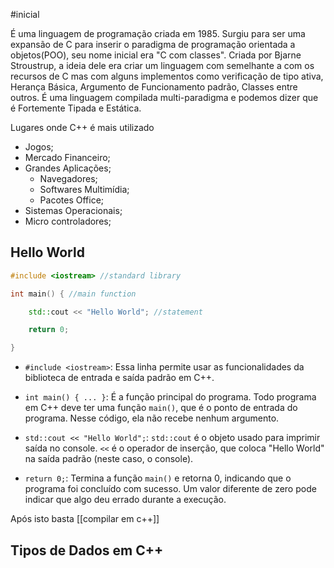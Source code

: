 #inicial 

É uma linguagem de programação criada em 1985. Surgiu para ser uma expansão de C para inserir o paradigma de programação orientada a objetos(POO), seu nome inicial era "C com classes".  Criada por Bjarne Stroustrup, a ideia dele era criar um linguagem com semelhante a com os recursos de C mas com alguns implementos como verificação de tipo ativa, Herança Básica, Argumento de Funcionamento padrão, Classes entre outros. É uma linguagem compilada multi-paradigma e podemos dizer que é Fortemente Tipada e Estática.

Lugares onde C++ é mais utilizado

* Jogos;
* Mercado Financeiro;
* Grandes Aplicações;
	* Navegadores;
	* Softwares Multimídia;
	* Pacotes Office;
* Sistemas Operacionais;
* Micro controladores;

## Hello World

``` cpp
#include <iostream> //standard library

int main() { //main function

    std::cout << "Hello World"; //statement

    return 0;

}
```

- `#include <iostream>`: Essa linha permite usar as funcionalidades da biblioteca de entrada e saída padrão em C++.
    
- `int main() { ... }`: É a função principal do programa. Todo programa em C++ deve ter uma função `main()`, que é o ponto de entrada do programa. Nesse código, ela não recebe nenhum argumento.
    
- `std::cout << "Hello World";`: `std::cout` é o objeto usado para imprimir saída no console. `<<` é o operador de inserção, que coloca "Hello World" na saída padrão (neste caso, o console).
    
- `return 0;`: Termina a função `main()` e retorna 0, indicando que o programa foi concluído com sucesso. Um valor diferente de zero pode indicar que algo deu errado durante a execução.

Após isto basta [[compilar em c++]]

## Tipos de Dados em C++
